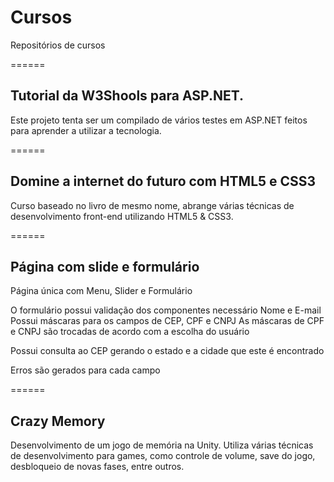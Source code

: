 # Cursos
Repositórios de cursos


======
## Tutorial da W3Shools para ASP.NET. 
Este projeto tenta ser um compilado de vários testes em ASP.NET feitos para aprender a utilizar a tecnologia.

======
## Domine a internet do futuro com HTML5 e CSS3
Curso baseado no livro de mesmo nome, abrange várias técnicas de desenvolvimento front-end utilizando HTML5 & CSS3.

======
## Página com slide e formulário
Página única com Menu, Slider e Formulário

O formulário possui validação dos componentes necessário Nome e E-mail Possui máscaras para os campos de CEP, CPF e CNPJ As máscaras de CPF e CNPJ são trocadas de acordo com a escolha do usuário

Possui consulta ao CEP gerando o estado e a cidade que este é encontrado

Erros são gerados para cada campo

======
## Crazy Memory
Desenvolvimento de um jogo de memória na Unity. Utiliza várias técnicas de desenvolvimento para games, como controle de volume,
save do jogo, desbloqueio de novas fases, entre outros.
